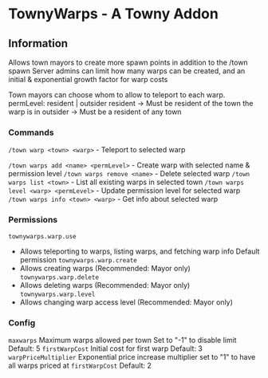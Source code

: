 # TownyWarps - A Towny Addon
## Information
Allows town mayors to create more spawn points in addition to the /town spawn
Server admins can limit how many warps can be created, and an initial & exponential growth factor for warp costs


Town mayors can choose whom to allow to teleport to each warp.
permLevel: resident | outsider
resident -> Must be resident of the town the warp is in
outsider -> Must be a resident of any town

### Commands
`/town warp <town> <warp>` - Teleport to selected warp

`/town warps add <name> <permLevel>` - Create warp with selected name & permission level
`/town warps remove <name>` - Delete selected warp
`/town warps list <town>` - List all existing warps in selected town
`/town warps level <warp> <permLevel>` - Update permission level for selected warp
`/town warps info <town> <warp>` - Get info about selected warp

### Permissions
`townywarps.warp.use`
- Allows teleporting to warps, listing warps, and fetching warp info
Default permission
`townywarps.warp.create`
- Allows creating warps (Recommended: Mayor only)
`townywarps.warp.delete`
- Allows deleting warps (Recommended: Mayor only)
`townywarps.warp.level`
- Allows changing warp access level (Recommended: Mayor only)

### Config
`maxwarps`
Maximum warps allowed per town
Set to "-1" to disable limit
Default: 5
`firstWarpCost`
Initial cost for first warp
Default: 3
`warpPriceMultiplier`
Exponential price increase multiplier
set to "1" to have all warps priced at `firstWarpCost`
Default: 2
